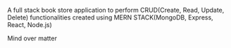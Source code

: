 A full stack book store application to perform CRUD(Create, Read, Update, Delete) functionalities created using MERN STACK(MongoDB, Express, React, Node.js)

Mind over matter
